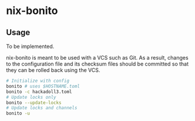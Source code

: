 # nix-bonito

## Usage

To be implemented.

nix-bonito is meant to be used with a VCS such as Git. As a result, changes to
the configuration file and its checksum files should be committed so that they
can be rolled back using the VCS.

```sh
# Initialize with config
bonito # uses $HOSTNAME.toml
bonito -c hackadoll3.toml
# Update locks only
bonito --update-locks
# Update locks and channels
bonito -u
```
